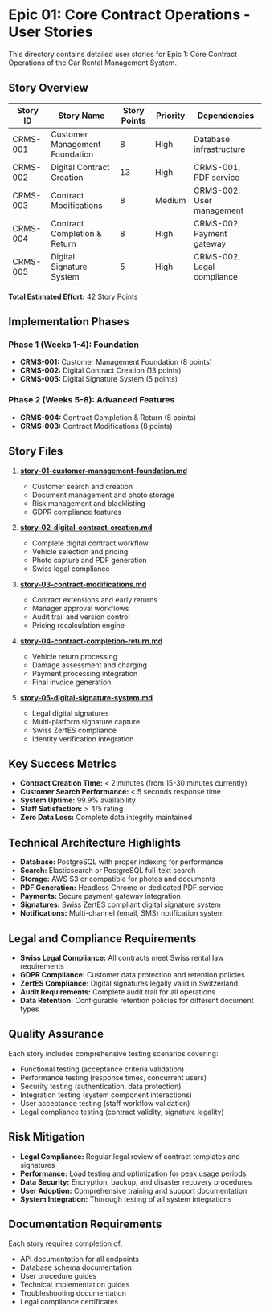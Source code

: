 # Epic 01: Core Contract Operations - User Stories

This directory contains detailed user stories for Epic 1: Core Contract Operations of the Car Rental
Management System.

## Story Overview

| Story ID | Story Name                     | Story Points | Priority | Dependencies               |
| -------- | ------------------------------ | ------------ | -------- | -------------------------- |
| CRMS-001 | Customer Management Foundation | 8            | High     | Database infrastructure    |
| CRMS-002 | Digital Contract Creation      | 13           | High     | CRMS-001, PDF service      |
| CRMS-003 | Contract Modifications         | 8            | Medium   | CRMS-002, User management  |
| CRMS-004 | Contract Completion & Return   | 8            | High     | CRMS-002, Payment gateway  |
| CRMS-005 | Digital Signature System       | 5            | High     | CRMS-002, Legal compliance |

**Total Estimated Effort:** 42 Story Points

## Implementation Phases

### Phase 1 (Weeks 1-4): Foundation

- **CRMS-001:** Customer Management Foundation (8 points)
- **CRMS-002:** Digital Contract Creation (13 points)
- **CRMS-005:** Digital Signature System (5 points)

### Phase 2 (Weeks 5-8): Advanced Features

- **CRMS-004:** Contract Completion & Return (8 points)
- **CRMS-003:** Contract Modifications (8 points)

## Story Files

1. **[story-01-customer-management-foundation.md](./story-01-customer-management-foundation.md)**
   - Customer search and creation
   - Document management and photo storage
   - Risk management and blacklisting
   - GDPR compliance features

2. **[story-02-digital-contract-creation.md](./story-02-digital-contract-creation.md)**
   - Complete digital contract workflow
   - Vehicle selection and pricing
   - Photo capture and PDF generation
   - Swiss legal compliance

3. **[story-03-contract-modifications.md](./story-03-contract-modifications.md)**
   - Contract extensions and early returns
   - Manager approval workflows
   - Audit trail and version control
   - Pricing recalculation engine

4. **[story-04-contract-completion-return.md](./story-04-contract-completion-return.md)**
   - Vehicle return processing
   - Damage assessment and charging
   - Payment processing integration
   - Final invoice generation

5. **[story-05-digital-signature-system.md](./story-05-digital-signature-system.md)**
   - Legal digital signatures
   - Multi-platform signature capture
   - Swiss ZertES compliance
   - Identity verification integration

## Key Success Metrics

- **Contract Creation Time:** < 2 minutes (from 15-30 minutes currently)
- **Customer Search Performance:** < 5 seconds response time
- **System Uptime:** 99.9% availability
- **Staff Satisfaction:** > 4/5 rating
- **Zero Data Loss:** Complete data integrity maintained

## Technical Architecture Highlights

- **Database:** PostgreSQL with proper indexing for performance
- **Search:** Elasticsearch or PostgreSQL full-text search
- **Storage:** AWS S3 or compatible for photos and documents
- **PDF Generation:** Headless Chrome or dedicated PDF service
- **Payments:** Secure payment gateway integration
- **Signatures:** Swiss ZertES compliant digital signature system
- **Notifications:** Multi-channel (email, SMS) notification system

## Legal and Compliance Requirements

- **Swiss Legal Compliance:** All contracts meet Swiss rental law requirements
- **GDPR Compliance:** Customer data protection and retention policies
- **ZertES Compliance:** Digital signatures legally valid in Switzerland
- **Audit Requirements:** Complete audit trail for all operations
- **Data Retention:** Configurable retention policies for different document types

## Quality Assurance

Each story includes comprehensive testing scenarios covering:

- Functional testing (acceptance criteria validation)
- Performance testing (response times, concurrent users)
- Security testing (authentication, data protection)
- Integration testing (system component interactions)
- User acceptance testing (staff workflow validation)
- Legal compliance testing (contract validity, signature legality)

## Risk Mitigation

- **Legal Compliance:** Regular legal review of contract templates and signatures
- **Performance:** Load testing and optimization for peak usage periods
- **Data Security:** Encryption, backup, and disaster recovery procedures
- **User Adoption:** Comprehensive training and support documentation
- **System Integration:** Thorough testing of all system integrations

## Documentation Requirements

Each story requires completion of:

- API documentation for all endpoints
- Database schema documentation
- User procedure guides
- Technical implementation guides
- Troubleshooting documentation
- Legal compliance certificates
